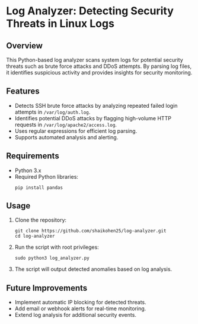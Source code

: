 
# Log Analyzer: Detecting Security Threats in Linux Logs

## Overview
This Python-based log analyzer scans system logs for potential security threats such as brute force attacks and DDoS attempts. By parsing log files, it identifies suspicious activity and provides insights for security monitoring.

## Features
- Detects SSH brute force attacks by analyzing repeated failed login attempts in `/var/log/auth.log`.
- Identifies potential DDoS attacks by flagging high-volume HTTP requests in `/var/log/apache2/access.log`.
- Uses regular expressions for efficient log parsing.
- Supports automated analysis and alerting.

## Requirements
- Python 3.x
- Required Python libraries:
  ```
  pip install pandas
  ```

## Usage
1. Clone the repository:
   ```
   git clone https://github.com/shaikohen25/log-analyzer.git
   cd log-analyzer
   ```
2. Run the script with root privileges:
   ```
   sudo python3 log_analyzer.py
   ```
3. The script will output detected anomalies based on log analysis.

## Future Improvements
- Implement automatic IP blocking for detected threats.
- Add email or webhook alerts for real-time monitoring.
- Extend log analysis for additional security events.

